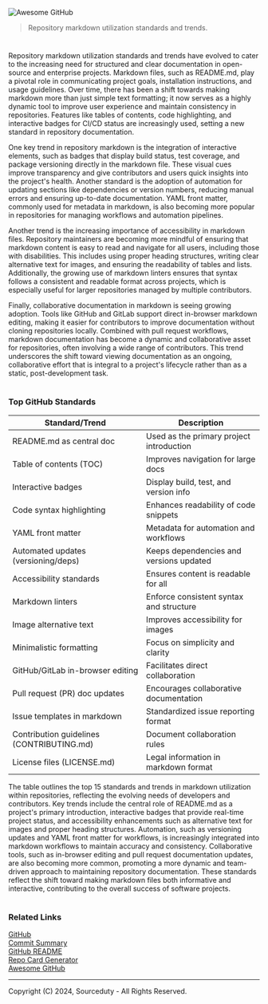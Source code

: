 ![Awesome GitHub](https://github.com/user-attachments/assets/eed503f5-5ec2-476a-88fb-9e1d66f8908d)

> Repository markdown utilization standards and trends.

#

Repository markdown utilization standards and trends have evolved to cater to the increasing need for structured and clear documentation in open-source and enterprise projects. Markdown files, such as README.md, play a pivotal role in communicating project goals, installation instructions, and usage guidelines. Over time, there has been a shift towards making markdown more than just simple text formatting; it now serves as a highly dynamic tool to improve user experience and maintain consistency in repositories. Features like tables of contents, code highlighting, and interactive badges for CI/CD status are increasingly used, setting a new standard in repository documentation.

One key trend in repository markdown is the integration of interactive elements, such as badges that display build status, test coverage, and package versioning directly in the markdown file. These visual cues improve transparency and give contributors and users quick insights into the project's health. Another standard is the adoption of automation for updating sections like dependencies or version numbers, reducing manual errors and ensuring up-to-date documentation. YAML front matter, commonly used for metadata in markdown, is also becoming more popular in repositories for managing workflows and automation pipelines.

Another trend is the increasing importance of accessibility in markdown files. Repository maintainers are becoming more mindful of ensuring that markdown content is easy to read and navigate for all users, including those with disabilities. This includes using proper heading structures, writing clear alternative text for images, and ensuring the readability of tables and lists. Additionally, the growing use of markdown linters ensures that syntax follows a consistent and readable format across projects, which is especially useful for larger repositories managed by multiple contributors.

Finally, collaborative documentation in markdown is seeing growing adoption. Tools like GitHub and GitLab support direct in-browser markdown editing, making it easier for contributors to improve documentation without cloning repositories locally. Combined with pull request workflows, markdown documentation has become a dynamic and collaborative asset for repositories, often involving a wide range of contributors. This trend underscores the shift toward viewing documentation as an ongoing, collaborative effort that is integral to a project's lifecycle rather than as a static, post-development task.

#
### Top GitHub Standards

| Standard/Trend                          | Description                             |
|-----------------------------------------|-----------------------------------------|
| README.md as central doc                | Used as the primary project introduction|
| Table of contents (TOC)                 | Improves navigation for large docs      |
| Interactive badges                      | Display build, test, and version info   |
| Code syntax highlighting                | Enhances readability of code snippets   |
| YAML front matter                       | Metadata for automation and workflows   |
| Automated updates (versioning/deps)      | Keeps dependencies and versions updated |
| Accessibility standards                 | Ensures content is readable for all     |
| Markdown linters                        | Enforce consistent syntax and structure |
| Image alternative text                  | Improves accessibility for images       |
| Minimalistic formatting                 | Focus on simplicity and clarity         |
| GitHub/GitLab in-browser editing        | Facilitates direct collaboration        |
| Pull request (PR) doc updates           | Encourages collaborative documentation  |
| Issue templates in markdown             | Standardized issue reporting format     |
| Contribution guidelines (CONTRIBUTING.md)| Document collaboration rules            |
| License files (LICENSE.md)              | Legal information in markdown format    |

The table outlines the top 15 standards and trends in markdown utilization within repositories, reflecting the evolving needs of developers and contributors. Key trends include the central role of README.md as a project's primary introduction, interactive badges that provide real-time project status, and accessibility enhancements such as alternative text for images and proper heading structures. Automation, such as versioning updates and YAML front matter for workflows, is increasingly integrated into markdown workflows to maintain accuracy and consistency. Collaborative tools, such as in-browser editing and pull request documentation updates, are also becoming more common, promoting a more dynamic and team-driven approach to maintaining repository documentation. These standards reflect the shift toward making markdown files both informative and interactive, contributing to the overall success of software projects.

#
### Related Links

[GitHub](https://github.com/sourceduty/GitHub)
<br>
[Commit Summary](https://github.com/sourceduty/Commit_Summary)
<br>
[GitHub README](https://chat.openai.com/g/g-rA63DaENC-readme)
<br>
[Repo Card Generator](https://github.com/sourceduty/Repo_Card_Generator)
<br>
[Awesome GitHub](https://github.com/sourceduty/Awesome_GitHub)

***
Copyright (C) 2024, Sourceduty - All Rights Reserved.
